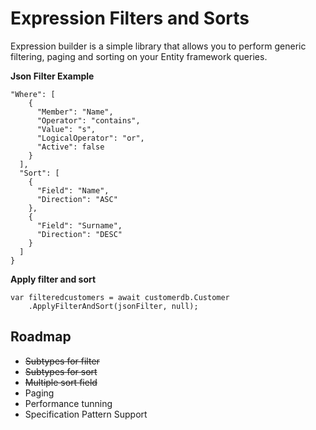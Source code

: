 # Expression Filters and Sorts

Expression builder is a simple library that allows you to perform generic filtering, paging and sorting on your Entity framework queries.

**Json Filter Example**

```
"Where": [
    {
      "Member": "Name",
      "Operator": "contains",
      "Value": "s",
      "LogicalOperator": "or",
      "Active": false
    }
  ],
  "Sort": [
    {
      "Field": "Name",
      "Direction": "ASC"
    },
    {
      "Field": "Surname",
      "Direction": "DESC"
    }
  ]
}
```

**Apply filter and sort**

```
var filteredcustomers = await customerdb.Customer
    .ApplyFilterAndSort(jsonFilter, null);
```

## Roadmap
* ~~Subtypes for filter~~
* ~~Subtypes for sort~~
* ~~Multiple sort field~~
* Paging
* Performance tunning
* Specification Pattern Support
